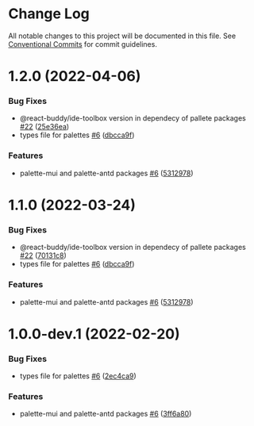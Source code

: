# Change Log

All notable changes to this project will be documented in this file.
See [Conventional Commits](https://conventionalcommits.org) for commit guidelines.

# 1.2.0 (2022-04-06)


### Bug Fixes

* @react-buddy/ide-toolbox version in dependecy of pallete packages [#22](https://github.com/react-buddy/ide-toolbox/tree/master/packages/palette-antd/issues/22) ([25e36ea](https://github.com/react-buddy/ide-toolbox/tree/master/packages/palette-antd/commit/25e36eac9366ad03d5368139d0f6cf79deaf59d1))
* types file for palettes [#6](https://github.com/react-buddy/ide-toolbox/tree/master/packages/palette-antd/issues/6) ([dbcca9f](https://github.com/react-buddy/ide-toolbox/tree/master/packages/palette-antd/commit/dbcca9fee143e2683d5170192e974239de2513be))


### Features

* palette-mui and palette-antd packages [#6](https://github.com/react-buddy/ide-toolbox/tree/master/packages/palette-antd/issues/6) ([5312978](https://github.com/react-buddy/ide-toolbox/tree/master/packages/palette-antd/commit/5312978aa6fad34a32c4f829d6d033e6d3e9d469))





# 1.1.0 (2022-03-24)


### Bug Fixes

* @react-buddy/ide-toolbox version in dependecy of pallete packages [#22](https://github.com/react-buddy/ide-toolbox/tree/master/packages/palette-antd/issues/22) ([70131c8](https://github.com/react-buddy/ide-toolbox/tree/master/packages/palette-antd/commit/70131c80acce178d8ad6806a6373480c565cd0b0))
* types file for palettes [#6](https://github.com/react-buddy/ide-toolbox/tree/master/packages/palette-antd/issues/6) ([dbcca9f](https://github.com/react-buddy/ide-toolbox/tree/master/packages/palette-antd/commit/dbcca9fee143e2683d5170192e974239de2513be))


### Features

* palette-mui and palette-antd packages [#6](https://github.com/react-buddy/ide-toolbox/tree/master/packages/palette-antd/issues/6) ([5312978](https://github.com/react-buddy/ide-toolbox/tree/master/packages/palette-antd/commit/5312978aa6fad34a32c4f829d6d033e6d3e9d469))






# 1.0.0-dev.1 (2022-02-20)


### Bug Fixes

* types file for palettes [#6](https://github.com/react-buddy/ide-toolbox/tree/master/packages/palette-mui/issues/6) ([2ec4ca9](https://github.com/react-buddy/ide-toolbox/tree/master/packages/palette-mui/commit/2ec4ca92b6bab2930eabbc3a3dcd9c0826c007b1))


### Features

* palette-mui and palette-antd packages [#6](https://github.com/react-buddy/ide-toolbox/tree/master/packages/palette-mui/issues/6) ([3ff6a80](https://github.com/react-buddy/ide-toolbox/tree/master/packages/palette-mui/commit/3ff6a804bafe496473a81571187977e33780dc33))
